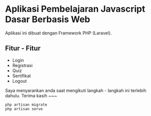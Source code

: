 # Aplikasi Pembelajaran Javascript Dasar Berbasis Web



Aplikasi ini dibuat dengan Framework PHP (Laravel).

## Fitur - Fitur
- Login
- Registrasi
- Quiz
- Sertifikat
- Logout


Saya menyarankan anda saat mengikuti langkah - langkah ini terlebih dahulu. Terima kasih ~~~

    php artisan migrate
    php artisan serve
    
